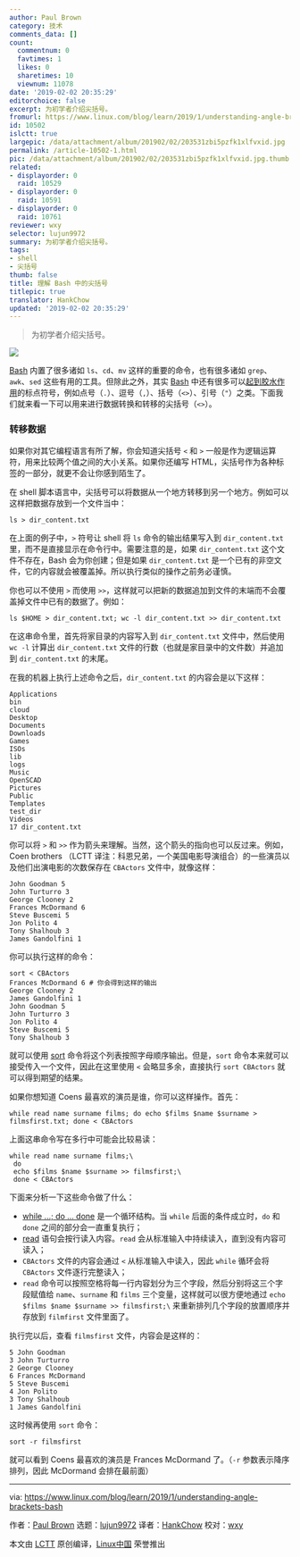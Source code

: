 ```yaml
---
author: Paul Brown
category: 技术
comments_data: []
count:
  commentnum: 0
  favtimes: 1
  likes: 0
  sharetimes: 10
  viewnum: 11078
date: '2019-02-02 20:35:29'
editorchoice: false
excerpt: 为初学者介绍尖括号。
fromurl: https://www.linux.com/blog/learn/2019/1/understanding-angle-brackets-bash
id: 10502
islctt: true
largepic: /data/attachment/album/201902/02/203531zbi5pzfk1xlfvxid.jpg
permalink: /article-10502-1.html
pic: /data/attachment/album/201902/02/203531zbi5pzfk1xlfvxid.jpg.thumb.jpg
related:
- displayorder: 0
  raid: 10529
- displayorder: 0
  raid: 10591
- displayorder: 0
  raid: 10761
reviewer: wxy
selector: lujun9972
summary: 为初学者介绍尖括号。
tags:
- shell
- 尖括号
thumb: false
title: 理解 Bash 中的尖括号
titlepic: true
translator: HankChow
updated: '2019-02-02 20:35:29'
---
```



> 
> 为初学者介绍尖括号。
> 
> 
> 


![](/data/attachment/album/201902/02/203531zbi5pzfk1xlfvxid.jpg)


[Bash](https://www.linux.com/blog/2019/1/bash-shell-utility-reaches-50-milestone) 内置了很多诸如 `ls`、`cd`、`mv` 这样的重要的命令，也有很多诸如 `grep`、`awk`、`sed` 这些有用的工具。但除此之外，其实 [Bash](https://www.linux.com/blog/2019/1/bash-shell-utility-reaches-50-milestone) 中还有很多可以[起到胶水作用](https://www.linux.com/blog/learn/2019/1/linux-tools-meaning-dot)的标点符号，例如点号（`.`）、逗号（`,`）、括号（`<>`）、引号（`"`）之类。下面我们就来看一下可以用来进行数据转换和转移的尖括号（`<>`）。


### 转移数据


如果你对其它编程语言有所了解，你会知道尖括号 `<` 和 `>` 一般是作为逻辑运算符，用来比较两个值之间的大小关系。如果你还编写 HTML，尖括号作为各种标签的一部分，就更不会让你感到陌生了。


在 shell 脚本语言中，尖括号可以将数据从一个地方转移到另一个地方。例如可以这样把数据存放到一个文件当中：



```
ls > dir_content.txt
```

在上面的例子中，`>` 符号让 shell 将 `ls` 命令的输出结果写入到 `dir_content.txt` 里，而不是直接显示在命令行中。需要注意的是，如果 `dir_content.txt` 这个文件不存在，Bash 会为你创建；但是如果 `dir_content.txt` 是一个已有的非空文件，它的内容就会被覆盖掉。所以执行类似的操作之前务必谨慎。


你也可以不使用 `>` 而使用 `>>`，这样就可以把新的数据追加到文件的末端而不会覆盖掉文件中已有的数据了。例如：



```
ls $HOME > dir_content.txt; wc -l dir_content.txt >> dir_content.txt
```

在这串命令里，首先将家目录的内容写入到 `dir_content.txt` 文件中，然后使用 `wc -l` 计算出 `dir_content.txt` 文件的行数（也就是家目录中的文件数）并追加到 `dir_content.txt` 的末尾。


在我的机器上执行上述命令之后，`dir_content.txt` 的内容会是以下这样：



```
Applications
bin
cloud
Desktop
Documents
Downloads
Games
ISOs
lib
logs
Music
OpenSCAD
Pictures
Public
Templates
test_dir
Videos
17 dir_content.txt
```

你可以将 `>` 和 `>>` 作为箭头来理解。当然，这个箭头的指向也可以反过来。例如，Coen brothers （LCTT 译注：科恩兄弟，一个美国电影导演组合）的一些演员以及他们出演电影的次数保存在 `CBActors` 文件中，就像这样：



```
John Goodman 5
John Turturro 3
George Clooney 2
Frances McDormand 6
Steve Buscemi 5
Jon Polito 4
Tony Shalhoub 3
James Gandolfini 1
```

你可以执行这样的命令：



```
sort < CBActors
Frances McDormand 6 # 你会得到这样的输出
George Clooney 2
James Gandolfini 1
John Goodman 5
John Turturro 3
Jon Polito 4
Steve Buscemi 5
Tony Shalhoub 3
```

就可以使用 [sort](https://linux.die.net/man/1/sort) 命令将这个列表按照字母顺序输出。但是，`sort` 命令本来就可以接受传入一个文件，因此在这里使用 `<` 会略显多余，直接执行 `sort CBActors` 就可以得到期望的结果。


如果你想知道 Coens 最喜欢的演员是谁，你可以这样操作。首先：



```
while read name surname films; do echo $films $name $surname > filmsfirst.txt; done < CBActors
```

上面这串命令写在多行中可能会比较易读：



```
while read name surname films;\
 do
 echo $films $name $surname >> filmsfirst;\
 done < CBActors
```

下面来分析一下这些命令做了什么：


* [while …; do … done](http://tldp.org/HOWTO/Bash-Prog-Intro-HOWTO-7.html) 是一个循环结构。当 `while` 后面的条件成立时，`do` 和 `done` 之间的部分会一直重复执行；
* [read](https://linux.die.net/man/2/read) 语句会按行读入内容。`read` 会从标准输入中持续读入，直到没有内容可读入；
* `CBActors` 文件的内容会通过 `<` 从标准输入中读入，因此 `while` 循环会将 `CBActors` 文件逐行完整读入；
* `read` 命令可以按照空格将每一行内容划分为三个字段，然后分别将这三个字段赋值给 `name`、`surname` 和 `films` 三个变量，这样就可以很方便地通过 `echo $films $name $surname >> filmsfirst;\` 来重新排列几个字段的放置顺序并存放到 `filmfirst` 文件里面了。


执行完以后，查看 `filmsfirst` 文件，内容会是这样的：



```
5 John Goodman
3 John Turturro
2 George Clooney
6 Frances McDormand
5 Steve Buscemi
4 Jon Polito
3 Tony Shalhoub
1 James Gandolfini
```

这时候再使用 `sort` 命令：



```
sort -r filmsfirst
```

就可以看到 Coens 最喜欢的演员是 Frances McDormand 了。（`-r` 参数表示降序排列，因此 McDormand 会排在最前面）




---


via: <https://www.linux.com/blog/learn/2019/1/understanding-angle-brackets-bash>


作者：[Paul Brown](https://www.linux.com/users/bro66) 选题：[lujun9972](https://github.com/lujun9972) 译者：[HankChow](https://github.com/HankChow) 校对：[wxy](https://github.com/wxy)


本文由 [LCTT](https://github.com/LCTT/TranslateProject) 原创编译，[Linux中国](https://linux.cn/) 荣誉推出